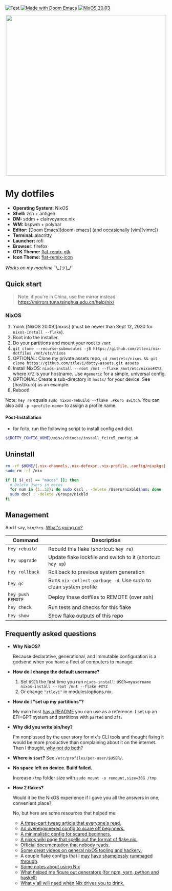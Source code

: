 ![Test](https://github.com/ztlevi/nix-dotfiles/workflows/Test/badge.svg)
[![Made with Doom Emacs](https://img.shields.io/badge/Made_with-Doom_Emacs-blueviolet.svg?style=flat-square&logo=GNU%20Emacs&logoColor=white)](https://github.com/hlissner/doom-emacs)
[![NixOS 20.03](https://img.shields.io/badge/NixOS-v20.03-blue.svg?style=flat-square&logo=NixOS&logoColor=white)](https://nixos.org)

<p align="center">
<span><img src="/../screenshot/nix-gnome-whitesur.png?raw=true" height="500" /></span>
</p>


# My dotfiles

- **Operating System:** NixOS
- **Shell:** zsh + antigen
- **DM:** sddm + clairvoyance.nix
- **WM:** bspwm + polybar
- **Editor:** [Doom Emacs][doom-emacs] (and occasionally [vim][vimrc])
- **Terminal:** alacritty
- **Launcher:** rofi
- **Browser:** firefox
- **GTK Theme:** [flat-remix-gtk](https://github.com/daniruiz/flat-remix-gtk)
- **Icon Theme:** [flat-remix-icon](https://github.com/daniruiz/flat-remix)

_Works on my machine_ ¯\\\_(ツ)\_/¯

## Quick start

> Note: if you're in China, use the mirror instead https://mirrors.tuna.tsinghua.edu.cn/help/nix/

### NixOS

1. Yoink [NixOS 20.09][nixos] (must be newer than Sept 12, 2020 for `nixos-install --flake`).
2. Boot into the installer.
3. Do your partitions and mount your root to `/mnt`
4. `git clone --recurse-submodules -j8 https://github.com/ztlevi/nix-dotfiles /mnt/etc/nixos`
5. OPTIONAL: Clone my private assets repo, `cd /mnt/etc/nixos && git clone https://github.com/ztlevi/dotty-assets.git assets`
6. Install NixOS: `nixos-install --root /mnt --flake /mnt/etc/nixos#XYZ`, where `XYZ` is your
   hostname. Use `#generic` for a simple, universal config.
7. OPTIONAL: Create a sub-directory in `hosts/` for your device. See [host/kuro] as an example.
8. Reboot!

Note: `hey re` equals `sudo nixos-rebuild --flake .#kuro switch`. You can also add
`-p <profile-name>` to assign a profile name.

#### Post-Installation

- for fcitx, run the following script to install config and dict.
``` sh
${DOTTY_CONFIG_HOME}/misc/chinese/install_fcitx5_config.sh
```

## Uninstall

``` sh
rm -rf $HOME/{.nix-channels,.nix-defexpr,.nix-profile,.config/nixpkgs}
sudo rm -rf /nix

if [[ $(_os) == "macos" ]]; then
  # Delete Users in macos
  for num in {1..32}; do sudo dscl . -delete /Users/nixbld$num; done
  sudo dscl . -delete /Groups/nixbld
fi
```

## Management

And I say, `bin/hey`. [What's going on?](http://hemansings.com/)

| Command           | Description                                                     |
| ----------------- | --------------------------------------------------------------- |
| `hey rebuild`     | Rebuild this flake (shortcut: `hey re`)                         |
| `hey upgrade`     | Update flake lockfile and switch to it (shortcut: `hey up`)     |
| `hey rollback`    | Roll back to previous system generation                         |
| `hey gc`          | Runs `nix-collect-garbage -d`. Use sudo to clean system profile |
| `hey push REMOTE` | Deploy these dotfiles to REMOTE (over ssh)                      |
| `hey check`       | Run tests and checks for this flake                             |
| `hey show`        | Show flake outputs of this repo                                 |

## Frequently asked questions

- **Why NixOS?**

  Because declarative, generational, and immutable configuration is a godsend when you have a fleet
  of computers to manage.

- **How do I change the default username?**

  1. Set `USER` the first time you run `nixos-install`:
     `USER=myusername nixos-install --root /mnt --flake #XYZ`
  2. Or change `"ztlevi"` in modules/options.nix.

- **How do I "set up my partitions"?**

  My main host [has a README](hosts/kuro/README.org) you can use as a reference. I set up an EFI+GPT
  system and partitions with `parted` and `zfs`.

- **Why did you write bin/hey?**

  I'm nonplussed by the user story for nix's CLI tools and thought fixing it would be more
  productive than complaining about it on the internet. Then I thought,
  [why not do both](https://youtube.com/watch?v=vgk-lA12FBk)?

- **Where is `$out`?**
  See `/etc/profiles/per-user/$USER/`.

- **No space left on device. Build failed.**

  Increase `/tmp` folder size with `sudo mount -o remount,size=30G /tmp`

- **How 2 flakes?**

  Would it be the NixOS experience if I gave you all the answers in one, convenient place?

  No, but here are some resources that helped me:

  - [A three-part tweag article that everyone's read.](https://www.tweag.io/blog/2020-05-25-flakes/)
  - [An overengineered config to scare off beginners.](https://github.com/nrdxp/nixflk)
  - [A minimalistic config for scared beginners.](https://github.com/colemickens/nixos-flake-example)
  - [A nixos wiki page that spells out the format of flake.nix.](https://nixos.wiki/wiki/Flakes)
  - [Official documentation that nobody reads.](https://nixos.org/learn.html)
  - [Some great videos on general nixOS tooling and hackery.](https://www.youtube.com/channel/UC-cY3DcYladGdFQWIKL90SQ)
  - A couple flake configs that I [may](https://github.com/LEXUGE/nixos)
    [have](https://github.com/bqv/nixrc)
    [shamelessly](https://git.sr.ht/~dunklecat/nixos-config/tree)
    [rummaged](https://github.com/utdemir/dotfiles) [through](https://github.com/purcell/dotfiles).
  - [Some notes about using Nix](https://github.com/justinwoo/nix-shorts)
  - [What helped me figure out generators (for npm, yarn, python and haskell)](https://myme.no/posts/2020-01-26-nixos-for-development.html)
  - [What y'all will need when Nix drives you to drink.](https://www.youtube.com/watch?v=Eni9PPPPBpg)
